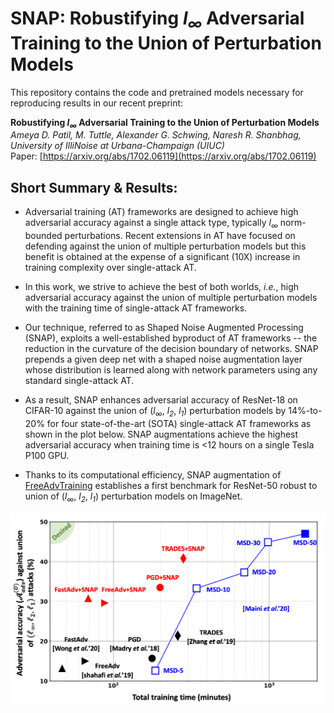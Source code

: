 # SNAP: Robustifying *l<sub>&infin;</sub>* Adversarial Training to the Union of Perturbation Models

This repository contains the code and pretrained models necessary for reproducing results in our recent preprint: 

**Robustifying *l<sub>&infin;</sub>* Adversarial Training to the Union of Perturbation Models** <br>
*Ameya D. Patil, M. Tuttle, Alexander G. Schwing, Naresh R. Shanbhag, University of IlliNoise at Urbana-Champaign (UIUC)* <br> 
Paper: [https://arxiv.org/abs/1702.06119](https://arxiv.org/abs/1702.06119)

## Short Summary \& Results: 

* Adversarial training (AT) frameworks are designed to achieve high adversarial accuracy against a single attack type, typically *l<sub>&infin;</sub>* norm-bounded perturbations. Recent extensions in AT have focused on defending against the union of multiple perturbation models but this benefit is obtained at the expense of a significant (10X) increase in training complexity over single-attack AT.

* In this work, we strive to achieve the best of both worlds, *i.e.*, high adversarial accuracy against the union of multiple perturbation models with the  training time of single-attack AT frameworks.

* Our technique, referred to as Shaped Noise Augmented Processing (SNAP), exploits a well-established byproduct of AT frameworks -- the reduction in the curvature of the decision boundary of networks. SNAP prepends a given deep net with a shaped noise augmentation layer whose distribution is learned along with network parameters using any standard single-attack AT. 

* As a result, SNAP enhances adversarial accuracy of ResNet-18 on CIFAR-10 against the union of (*l<sub>&infin;</sub>*, *l<sub>2</sub>*, *l<sub>1</sub>*) perturbation models by 14%-to-20% for four state-of-the-art (SOTA) single-attack AT frameworks as shown in the plot below. SNAP augmentations achieve the highest adversarial accuracy when training time is <12 hours on a single Tesla P100 GPU. 

* Thanks to its computational efficiency, SNAP augmentation of [FreeAdvTraining](https://github.com/mahyarnajibi/FreeAdversarialTraining) establishes a first benchmark for ResNet-50 robust to union of (*l<sub>&infin;</sub>*, *l<sub>2</sub>*, *l<sub>1</sub>*) perturbation models on ImageNet. 
<p align="center">
<img src="Intro_Time_Fig_rest_github.png" width="600" >
</p>
